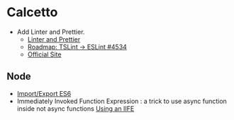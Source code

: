 # Calcetto

- Add Linter and Prettier.
    - [Linter and Prettier](https://www.robertcooper.me/using-eslint-and-prettier-in-a-typescript-project)
    - [Roadmap: TSLint -> ESLint #4534](https://github.com/palantir/tslint/issues/4534)
    - [Official Site](https://eslint.org/docs/user-guide/configuring)

## Node
-
  [Import/Export ES6](https://medium.com/@etherealm/named-export-vs-default-export-in-es6-affb483a0910)
- Immediately Invoked Function Expression : a trick to use async function inside not async functions
  [Using an IIFE](https://medium.com/javascript-in-plain-english/https-medium-com-javascript-in-plain-english-stop-feeling-iffy-about-using-an-iife-7b0292aba174)
